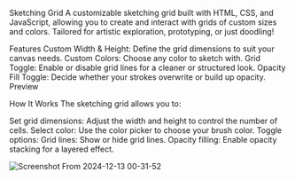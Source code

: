Sketching Grid
A customizable sketching grid built with HTML, CSS, and JavaScript, allowing you to create and interact with grids of custom sizes and colors. Tailored for artistic exploration, prototyping, or just doodling!

Features
Custom Width & Height: Define the grid dimensions to suit your canvas needs.
Custom Colors: Choose any color to sketch with.
Grid Toggle: Enable or disable grid lines for a cleaner or structured look.
Opacity Fill Toggle: Decide whether your strokes overwrite or build up opacity.
Preview

How It Works
The sketching grid allows you to:

Set grid dimensions: Adjust the width and height to control the number of cells.
Select color: Use the color picker to choose your brush color.
Toggle options:
Grid lines: Show or hide grid lines.
Opacity filling: Enable opacity stacking for a layered effect.

![Screenshot From 2024-12-13 00-31-52](https://github.com/user-attachments/assets/b3e04595-9eb1-4494-8925-15ea87c39198)

